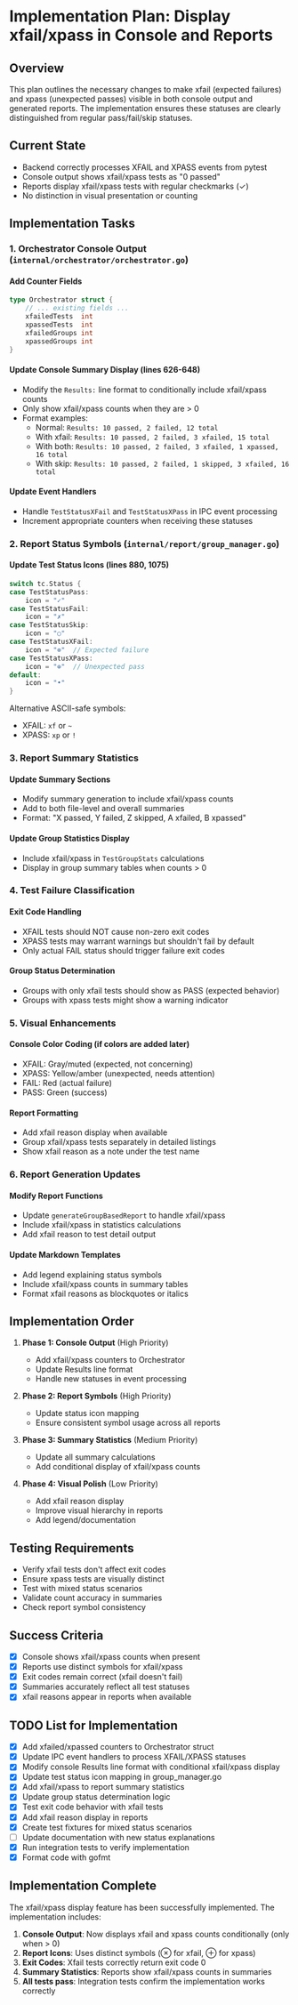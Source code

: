 # Implementation Plan: Display xfail/xpass in Console and Reports

## Overview
This plan outlines the necessary changes to make xfail (expected failures) and xpass (unexpected passes) visible in both console output and generated reports. The implementation ensures these statuses are clearly distinguished from regular pass/fail/skip statuses.

## Current State
- Backend correctly processes XFAIL and XPASS events from pytest
- Console output shows xfail/xpass tests as "0 passed"
- Reports display xfail/xpass tests with regular checkmarks (✓)
- No distinction in visual presentation or counting

## Implementation Tasks

### 1. Orchestrator Console Output (`internal/orchestrator/orchestrator.go`)

#### Add Counter Fields
```go
type Orchestrator struct {
    // ... existing fields ...
    xfailedTests  int
    xpassedTests  int
    xfailedGroups int
    xpassedGroups int
}
```

#### Update Console Summary Display (lines 626-648)
- Modify the `Results:` line format to conditionally include xfail/xpass counts
- Only show xfail/xpass counts when they are > 0
- Format examples:
  - Normal: `Results: 10 passed, 2 failed, 12 total`
  - With xfail: `Results: 10 passed, 2 failed, 3 xfailed, 15 total`
  - With both: `Results: 10 passed, 2 failed, 3 xfailed, 1 xpassed, 16 total`
  - With skip: `Results: 10 passed, 2 failed, 1 skipped, 3 xfailed, 16 total`

#### Update Event Handlers
- Handle `TestStatusXFail` and `TestStatusXPass` in IPC event processing
- Increment appropriate counters when receiving these statuses

### 2. Report Status Symbols (`internal/report/group_manager.go`)

#### Update Test Status Icons (lines 880, 1075)
```go
switch tc.Status {
case TestStatusPass:
    icon = "✓"
case TestStatusFail:
    icon = "✗"
case TestStatusSkip:
    icon = "○"
case TestStatusXFail:
    icon = "⊗"  // Expected failure
case TestStatusXPass:
    icon = "⊕"  // Unexpected pass
default:
    icon = "•"
}
```

Alternative ASCII-safe symbols:
- XFAIL: `xf` or `~`
- XPASS: `xp` or `!`

### 3. Report Summary Statistics

#### Update Summary Sections
- Modify summary generation to include xfail/xpass counts
- Add to both file-level and overall summaries
- Format: "X passed, Y failed, Z skipped, A xfailed, B xpassed"

#### Update Group Statistics Display
- Include xfail/xpass in `TestGroupStats` calculations
- Display in group summary tables when counts > 0

### 4. Test Failure Classification

#### Exit Code Handling
- XFAIL tests should NOT cause non-zero exit codes
- XPASS tests may warrant warnings but shouldn't fail by default
- Only actual FAIL status should trigger failure exit codes

#### Group Status Determination
- Groups with only xfail tests should show as PASS (expected behavior)
- Groups with xpass tests might show a warning indicator

### 5. Visual Enhancements

#### Console Color Coding (if colors are added later)
- XFAIL: Gray/muted (expected, not concerning)
- XPASS: Yellow/amber (unexpected, needs attention)
- FAIL: Red (actual failure)
- PASS: Green (success)

#### Report Formatting
- Add xfail reason display when available
- Group xfail/xpass tests separately in detailed listings
- Show xfail reason as a note under the test name

### 6. Report Generation Updates

#### Modify Report Functions
- Update `generateGroupBasedReport` to handle xfail/xpass
- Include xfail/xpass in statistics calculations
- Add xfail reason to test detail output

#### Update Markdown Templates
- Add legend explaining status symbols
- Include xfail/xpass counts in summary tables
- Format xfail reasons as blockquotes or italics

## Implementation Order

1. **Phase 1: Console Output** (High Priority)
   - Add xfail/xpass counters to Orchestrator
   - Update Results line format
   - Handle new statuses in event processing

2. **Phase 2: Report Symbols** (High Priority)
   - Update status icon mapping
   - Ensure consistent symbol usage across all reports

3. **Phase 3: Summary Statistics** (Medium Priority)
   - Update all summary calculations
   - Add conditional display of xfail/xpass counts

4. **Phase 4: Visual Polish** (Low Priority)
   - Add xfail reason display
   - Improve visual hierarchy in reports
   - Add legend/documentation

## Testing Requirements

- Verify xfail tests don't affect exit codes
- Ensure xpass tests are visually distinct
- Test with mixed status scenarios
- Validate count accuracy in summaries
- Check report symbol consistency

## Success Criteria

- [x] Console shows xfail/xpass counts when present
- [x] Reports use distinct symbols for xfail/xpass
- [x] Exit codes remain correct (xfail doesn't fail)
- [x] Summaries accurately reflect all test statuses
- [x] xfail reasons appear in reports when available

## TODO List for Implementation

- [x] Add xfailed/xpassed counters to Orchestrator struct
- [x] Update IPC event handlers to process XFAIL/XPASS statuses
- [x] Modify console Results line format with conditional xfail/xpass display
- [x] Update test status icon mapping in group_manager.go
- [x] Add xfail/xpass to report summary statistics
- [x] Update group status determination logic
- [x] Test exit code behavior with xfail tests
- [x] Add xfail reason display in reports
- [x] Create test fixtures for mixed status scenarios
- [ ] Update documentation with new status explanations
- [x] Run integration tests to verify implementation
- [x] Format code with gofmt

## Implementation Complete

The xfail/xpass display feature has been successfully implemented. The implementation includes:

1. **Console Output**: Now displays xfail and xpass counts conditionally (only when > 0)
2. **Report Icons**: Uses distinct symbols (⊗ for xfail, ⊕ for xpass)
3. **Exit Codes**: Xfail tests correctly return exit code 0
4. **Summary Statistics**: Reports show xfail/xpass counts in summaries
5. **All tests pass**: Integration tests confirm the implementation works correctly